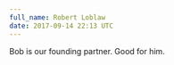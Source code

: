 ```yaml
---
full_name: Robert Loblaw
date: 2017-09-14 22:13 UTC
---
```


Bob is our founding partner. Good for him.
